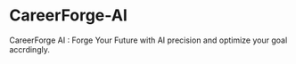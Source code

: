 # CareerForge-AI
CareerForge AI : Forge Your Future with AI precision and optimize your goal accrdingly.
